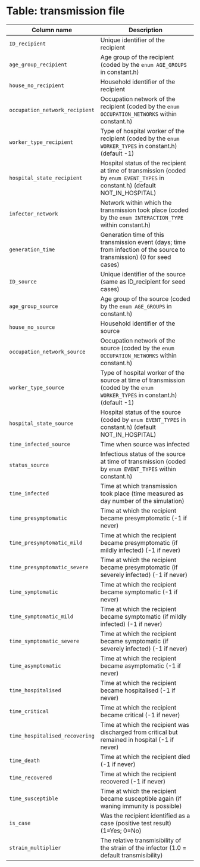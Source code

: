 # Table: transmission file
| Column name | Description | 
|  ---- | ---- |
| `ID_recipient` | Unique identifier of the recipient |
| `age_group_recipient` | Age group of the recipient (coded by the `enum AGE_GROUPS` in constant.h) |
| `house_no_recipient` | Household identifier of the recipient |
| `occupation_network_recipient` | Occupation network of the recipient (coded by the `enum OCCUPATION_NETWORKS` within constant.h) |
| `worker_type_recipient` | Type of hospital worker of the recipient (coded by the `enum WORKER_TYPES` in constant.h) (default -1) |
| `hospital_state_recipient` | Hospital status of the recipient at time of transmission (coded by `enum EVENT_TYPES` in constant.h) (default NOT_IN_HOSPITAL) |
| `infector_network` | Network within which the transmission took place (coded by the `enum INTERACTION_TYPE` within constant.h) |
| `generation_time` | Generation time of this transmission event (days; time from infection of the source to transmission) (0 for seed cases) |
| `ID_source` | Unique identifier of the source (same as ID_recipient for seed cases) |
| `age_group_source` | Age group of the source (coded by the `enum AGE_GROUPS` in constant.h) |
| `house_no_source` | Household identifier of the source |
| `occupation_network_source` | Occupation network of the source (coded by the `enum OCCUPATION_NETWORKS` within constant.h) |
| `worker_type_source` | Type of hospital worker of the source at time of transmission (coded by the `enum WORKER_TYPES` in constant.h) (default -1) |
| `hospital_state_source` | Hospital status of the source (coded by `enum EVENT_TYPES` in constant.h) (default NOT_IN_HOSPITAL) |
| `time_infected_source` | Time when source was infected |
| `status_source` | Infectious status of the source at time of transmission (coded by `enum EVENT_TYPES` within constant.h) |
| `time_infected` | Time at which transmission took place (time measured as day number of the simulation) |
| `time_presymptomatic` | Time at which the recipient became presymptomatic (-1 if never) |
| `time_presymptomatic_mild` | Time at which the recipient became presymptomatic (if mildly infected) (-1 if never) |
| `time_presymptomatic_severe` | Time at which the recipient became presymptomatic (if severely infected) (-1 if never) |
| `time_symptomatic` | Time at which the recipient became symptomatic (-1 if never) |
| `time_symptomatic_mild` | Time at which the recipient became symptomatic (if mildly infected) (-1 if never) |
| `time_symptomatic_severe` | Time at which the recipient became symptomatic (if severely infected) (-1 if never) |
| `time_asymptomatic` | Time at which the recipient became asymptomatic (-1 if never) |
| `time_hospitalised` | Time at which the recipient became hospitalised (-1 if never) |
| `time_critical` | Time at which the recipient became critical (-1 if never) |
| `time_hospitalised_recovering` | Time at which the recipient was discharged from critical but remained in hospital (-1 if never) |
| `time_death` | Time at which the recipient died (-1 if never) |
| `time_recovered` | Time at which the recipient recovered (-1 if never) |
| `time_susceptible` | Time at which the recipient became susceptible again (if waning immunity is possible) |
| `is_case` | Was the recipient identified as a case (positive test result) (1=Yes; 0=No) |
| `strain_multiplier` | The relative transmisibility of the strain of the infector (1.0 = default transmisibility) |
